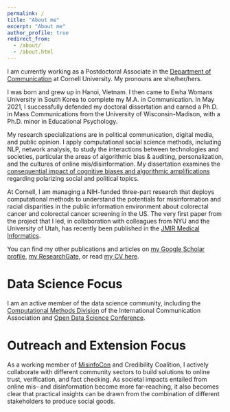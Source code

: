 ```yaml
---
permalink: /
title: "About me"
excerpt: "About me"
author_profile: true
redirect_from: 
  - /about/
  - /about.html
---
```


I am currently working as a Postdoctoral Associate in the [Department of Communication](https://cals.cornell.edu/chau-tong) at Cornell University. My pronouns are she/her/hers. 

I was born and grew up in Hanoi, Vietnam. I then came to Ewha Womans University in South Korea to complete my M.A. in Communication. In May 2021, I successfully defended my doctoral dissertation and earned a Ph.D. in Mass Communications from the University of Wisconsin-Madison, with a Ph.D. minor in Educational Psychology. 

My research specializations are in political communication, digital media, and public opinion. I apply computational social science methods, including NLP, network analysis, to study the interactions between technologies and societies, particular the areas of algorithmic bias & auditing, personalization, and the cultures of online mis/disinformation. My dissertation examines the [consequential impact of cognitive biases and algorithmic amplifications](https://chautong.github.io/files/dissertation_md.html) regarding polarizing social and political topics.   
 
At Cornell, I am managing a NIH-funded three-part research that deploys computational methods to understand the potentials for misinformation and racial disparities in the public information environment about colorectal cancer and colorectal cancer screening in the US. The very first paper from the project that I led, in collaboration with colleagues from NYU and the University of Utah, has recently been published in the [JMIR Medical Informatics](https://dx.doi.org/10.2196/37862). 

You can find my other publications and articles on [my Google Scholar profile](https://scholar.google.com/citations?user=-oDmvvQAAAAJ&hl=en&oi=ao), [my ResearchGate](https://www.researchgate.net/profile/Chau-Tong), or read [my CV here](https://chautong.github.io/cv/). 

Data Science Focus
======
I am an active member of the data science community, including the [Computational Methods Division](http://ica-cm.org/) of the International Communication Association and [Open Data Science Conference](https://odsc.com).  

Outreach and Extension Focus
======
As a working member of [MisinfoCon](https://misinfocon.com/) and Credibility Coalition, I actively collaborate with different community sectors to build solutions to online trust, verification, and fact checking. As societal impacts entailed from online mis- and disinformation become more far-reaching, it also becomes clear that practical insights can be drawn from the combination of different stakeholders to produce social goods.



